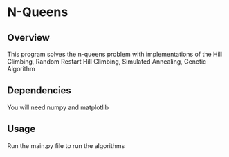 # N-Queens
## Overview
This program solves the n-queens problem with implementations of the Hill Climbing, Random Restart Hill Climbing, Simulated Annealing, Genetic Algorithm

## Dependencies
You will need numpy and matplotlib

## Usage
Run the main.py file to run the algorithms
